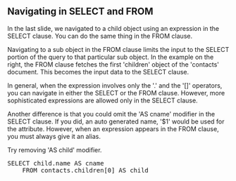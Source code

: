 ## Navigating in SELECT and FROM

In the last slide, we navigated to a child object using an expression in the SELECT clause. You can do the same thing in the FROM clause.

Navigating to a sub object in the FROM clause limits the input to the SELECT portion of the query to that particular sub object. In the example on the right, the FROM clause fetches the first 'children' object of the 'contacts' document. This becomes the input data to the SELECT clause.

In general, when the expression involves only the '.' and the '[]' operators, you can navigate in either the SELECT or the FROM clause. However, more sophisticated expressions are allowed only in the SELECT clause.

Another difference is that you could omit the 'AS cname' modifier in the SELECT clause. If you did, an auto generated name, '$1' would be used for the attribute. However, when an expression appears in the FROM clause, you must always give it an alias.

Try removing 'AS child' modifier.

<pre id="example">
SELECT child.name AS cname
	FROM contacts.children[0] AS child
</pre>
